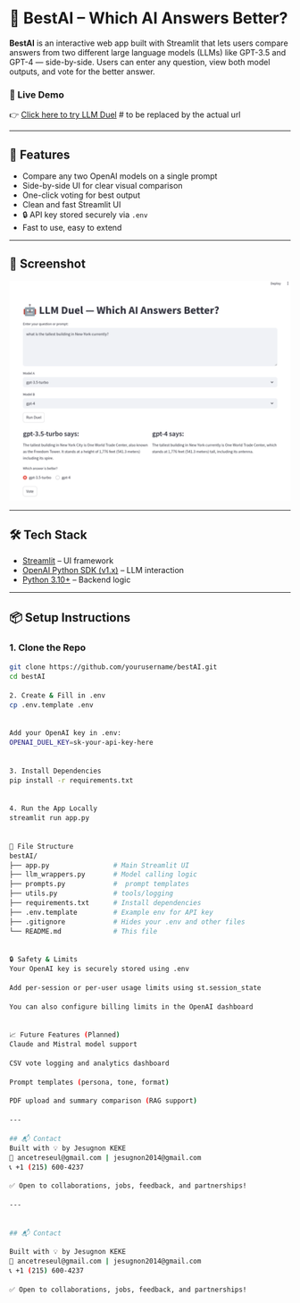 # 🤖 BestAI – Which AI Answers Better?

**BestAI** is an interactive web app built with Streamlit that lets users compare answers from two different large language models (LLMs) like GPT-3.5 and GPT-4 — side-by-side. Users can enter any question, view both model outputs, and vote for the better answer.

### 🌟 Live Demo
👉 [Click here to try LLM Duel](https://llm-duel.streamlit.app) # to be replaced by the actual url

---

## 🚀 Features

- Compare any two OpenAI models on a single prompt
- Side-by-side UI for clear visual comparison
- One-click voting for best output
- Clean and fast Streamlit UI
- 🔒 API key stored securely via `.env`
- Fast to use, easy to extend

---

## 📸 Screenshot

![BestAI Screenshot](./screenshot.png)

---

## 🛠 Tech Stack

- [Streamlit](https://streamlit.io/) – UI framework
- [OpenAI Python SDK (v1.x)](https://github.com/openai/openai-python) – LLM interaction
- [Python 3.10+](https://www.python.org/) – Backend logic

---

## 📦 Setup Instructions

### 1. Clone the Repo
```bash
git clone https://github.com/yourusername/bestAI.git
cd bestAI

2. Create & Fill in .env
cp .env.template .env


Add your OpenAI key in .env:
OPENAI_DUEL_KEY=sk-your-api-key-here


3. Install Dependencies
pip install -r requirements.txt


4. Run the App Locally
streamlit run app.py


📁 File Structure
bestAI/
├── app.py                # Main Streamlit UI
├── llm_wrappers.py       # Model calling logic
├── prompts.py            #  prompt templates
├── utils.py              # tools/logging
├── requirements.txt      # Install dependencies
├── .env.template         # Example env for API key
├── .gitignore            # Hides your .env and other files
└── README.md             # This file


🔒 Safety & Limits
Your OpenAI key is securely stored using .env

Add per-session or per-user usage limits using st.session_state

You can also configure billing limits in the OpenAI dashboard


📈 Future Features (Planned)
Claude and Mistral model support

CSV vote logging and analytics dashboard

Prompt templates (persona, tone, format)

PDF upload and summary comparison (RAG support)

---

## 📬 Contact
Built with 💡 by Jesugnon KEKE
📧 ancetreseul@gmail.com | jesugnon2014@gmail.com
📞 +1 (215) 600-4237

✅ Open to collaborations, jobs, feedback, and partnerships!

---


## 📬 Contact

Built with 💡 by Jesugnon KEKE  
📧 ancetreseul@gmail.com | jesugnon2014@gmail.com  
📞 +1 (215) 600-4237  

✅ Open to collaborations, jobs, feedback, and partnerships!